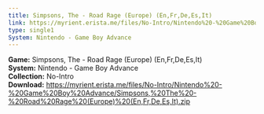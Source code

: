 ```yaml
---
title: Simpsons, The - Road Rage (Europe) (En,Fr,De,Es,It)
link: https://myrient.erista.me/files/No-Intro/Nintendo%20-%20Game%20Boy%20Advance/Simpsons,%20The%20-%20Road%20Rage%20(Europe)%20(En,Fr,De,Es,It).zip
type: single1
System: Nintendo - Game Boy Advance
---
```

<b>Game:</b> Simpsons, The - Road Rage (Europe) (En,Fr,De,Es,It)<br>
<b>System:</b> Nintendo - Game Boy Advance<br>
<b>Collection:</b> No-Intro<br>
<b>Download:</b> https://myrient.erista.me/files/No-Intro/Nintendo%20-%20Game%20Boy%20Advance/Simpsons,%20The%20-%20Road%20Rage%20(Europe)%20(En,Fr,De,Es,It).zip